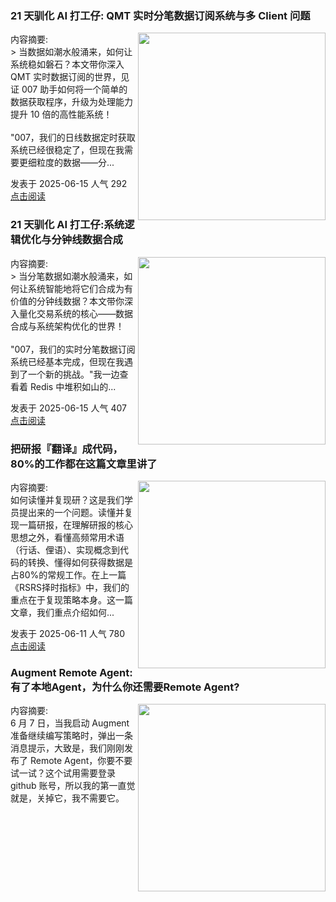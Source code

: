 
<div class="as-grid m-t-md">
<div class="card-columns">
    
<div>
<h3>21 天驯化 AI 打工仔: QMT 实时分笔数据订阅系统与多 Client 问题</h3>
<img src="https://images.jieyu.ai/images/hot/mybook/women-sweatshirt-indoor.jpg" style="width: 300px" align="right"/>
<p><span>内容摘要:<br></span>> 当数据如潮水般涌来，如何让系统稳如磐石？本文带你深入 QMT 实时数据订阅的世界，见证 007 助手如何将一个简单的数据获取程序，升级为处理能力提升 10 倍的高性能系统！<br><br>"007，我们的日线数据定时获取系统已经很稳定了，但现在我需要更细粒度的数据——分...</p>

<p><span style="margin-right:20px">发表于 2025-06-15 人气 292 </span><span><a href="/blog/posts/tools/21天驯化AI打工仔/8_QMT实时分钟线数据订阅系统/">点击阅读</a></span></p>

</div><!--end-article-->


<div>
<h3>21 天驯化 AI 打工仔:系统逻辑优化与分钟线数据合成</h3>
<img src="https://images.jieyu.ai/images/hot/mybook/book-with-course.png" style="width: 300px" align="right"/>
<p><span>内容摘要:<br></span>> 当分笔数据如潮水般涌来，如何让系统智能地将它们合成为有价值的分钟线数据？本文带你深入量化交易系统的核心——数据合成与系统架构优化的世界！<br><br>"007，我们的实时分笔数据订阅系统已经基本完成，但现在我遇到了一个新的挑战。"我一边查看着 Redis 中堆积如山的...</p>

<p><span style="margin-right:20px">发表于 2025-06-15 人气 407 </span><span><a href="/blog/posts/tools/21天驯化AI打工仔/9_系统逻辑优化与分钟线数据合成/">点击阅读</a></span></p>

</div><!--end-article-->


<div>
<h3>把研报『翻译』成代码，80%的工作都在这篇文章里讲了</h3>
<img src="https://images.jieyu.ai/images/2025/05/20250514202750.png" style="width: 300px" align="right"/>
<p><span>内容摘要:<br></span>如何读懂并复现研？这是我们学员提出来的一个问题。读懂并复现一篇研报，在理解研报的核心思想之外，看懂高频常用术语（行话、俚语）、实现概念到代码的转换、懂得如何获得数据是占80%的常规工作。在上一篇《RSRS择时指标》中，我们的重点在于复现策略本身。这一篇文章，我们重点介绍如何...</p>

<p><span style="margin-right:20px">发表于 2025-06-11 人气 780 </span><span><a href="/blog/posts/papers/研报该如何复现/">点击阅读</a></span></p>

</div><!--end-article-->


<div>
<h3>Augment Remote Agent: 有了本地Agent，为什么你还需要Remote Agent?</h3>
<img src="https://images.jieyu.ai/images/2025/05/remote-poster.png" style="width: 300px" align="right"/>
<p><span>内容摘要:<br></span>6 月 7 日，当我启动 Augment 准备继续编写策略时，弹出一条消息提示，大致是，我们刚刚发布了 Remote Agent，你要不要试一试？这个试用需要登录 github 账号，所以我的第一直觉就是，关掉它，我不需要它。<br><br><div style='widt...</p>

<p><span style="margin-right:20px">发表于 2025-06-10 人气 847 </span><span><a href="/blog/posts/tools/AI-tools/remote-agent/">点击阅读</a></span></p>

</div><!--end-article-->


<div>
<h3>RSRS 择时指标</h3>
<img src="https://images.jieyu.ai/images/2025/05/20250514202750.png" style="width: 300px" align="right"/>
<p><span>内容摘要:<br></span>RSRS 因子在 2005 年 3 月到 2017 年 3 月的上证 50 指数上，12 年总收益 **1432.36%**，年化 **24.84%**，夏普 1.42。同期指数收益仅为 290.13%。该指标的大致思想是，将每日最高价与最低价分别视为阻力位与支撑位，把给定...</p>

<p><span style="margin-right:20px">发表于 2025-06-09 人气 992 </span><span><a href="/blog/posts/papers/rsrs择时指标/">点击阅读</a></span></p>

</div><!--end-article-->


<div>
<h3>蒙特卡洛：看似很高端的技术，其实很暴力很初级</h3>
<img src="https://images.jieyu.ai/images/hot/course/factor-ml/fa-platinum.png" style="width: 300px" align="right"/>
<p><span>内容摘要:<br></span>我们常常想知道投资组合在未来的某一天，最大损失会是多少，估算方法之一就是蒙特卡洛。尽管它在计算性能上不占优势，却最让人心里踏实 -- 毕竟，**它是一种把几乎所有的路径都走了一遍，再回来告诉你一路上的风险与风景的方法**。她看起来很高端，实际上只是很暴力。今天就带你认识她。</p>

<p><span style="margin-right:20px">发表于 2025-06-05 人气 363 </span><span><a href="/blog/posts/algo/monte-carlo/">点击阅读</a></span></p>

</div><!--end-article-->


<div>
<h3>21天驯化AI打工仔 - 日线数据的定时获取（2）</h3>
<img src="https://images.jieyu.ai/images/2025/05/20250514202750.png" style="width: 300px" align="right"/>
<p><span>内容摘要:<br></span>> 数据如同血液，字段则是血型标记。本章带你深入A股数据的"涨跌停"与"ST"世界，让007助手为你揭秘如何用Tushare API完美修复那些缺失的关键字段，让量化策略在真实市场环境中游刃有余！<br><br> 前言<br>根据上一章节，我们基本实现了日线定时获取的基本架...</p>

<p><span style="margin-right:20px">发表于 2025-06-03 人气 861 </span><span><a href="/blog/posts/tools/21天驯化AI打工仔/7_日线数据的定时获取系统（字段修复）/">点击阅读</a></span></p>

</div><!--end-article-->


<div>
<h3>21天驯化AI打工仔 - 日线数据的定时获取</h3>
<img src="https://images.jieyu.ai/images/2025/05/20250514202750.png" style="width: 300px" align="right"/>
<p><span>内容摘要:<br></span>"时间就是金钱，效率就是生命"，这句话在量化交易领域体现得淋漓尽致。今天是我和007合作的第六天，我决定要解决一个困扰我已久的问题：如何实现日线数据的自动定时获取？<br><br>"007，我需要一个可靠的系统，能够在每个交易日收盘后自动从Tushare获取当天的日线数据，...</p>

<p><span style="margin-right:20px">发表于 2025-06-01 人气 537 </span><span><a href="/blog/posts/tools/21天驯化AI打工仔/6_日线数据的定时获取系统（基本架构实现）/">点击阅读</a></span></p>

</div><!--end-article-->


<div>
<h3>21天驯化AI打工仔 - SQEP与symbol编码性能测试</h3>
<img src="https://images.jieyu.ai/images/2025/05/20250514202750.png" style="width: 300px" align="right"/>
<p><span>内容摘要:<br></span>"007，我们需要讨论一个重要的性能优化问题，"我一边敲击键盘一边对我的 AI 助手说道。"什么问题？我已经准备好了，"007 回应道，它的语音合成器发出了一种几乎可以称为热情的声音。"在量化交易系统中，数据查询性能至关重要。我们需要测试一下股票代码编码方式对查询速度的影响。"</p>

<p><span style="margin-right:20px">发表于 2025-05-18 人气 134 </span><span><a href="/blog/posts/tools/21天驯化AI打工仔/5_通用的数据交换格式SQEP与symbol编码的性能测试/">点击阅读</a></span></p>

</div><!--end-article-->


<div>
<h3>21天驯化AI打工仔 - SQEP 的性能再优化</h3>
<img src="https://images.jieyu.ai/images/2025/05/20250514202750.png" style="width: 300px" align="right"/>
<p><span>内容摘要:<br></span>在量化交易的世界里，数据就像是血液，而数据传输系统则是血管。一个高效的数据传输系统可以让整个量化交易平台如虎添翼，而低效的数据传输则会成为整个系统的瓶颈。当我正为 SQEP（Standard Quotes Exchange Protocol）的性能优化绞尽脑汁时，我的 AI...</p>

<p><span style="margin-right:20px">发表于 2025-05-18 人气 771 </span><span><a href="/blog/posts/tools/21天驯化AI打工仔/5_SQEP再优化/">点击阅读</a></span></p>

</div><!--end-article-->


<div>
<h3>Augment随手记</h3>
<img src="https://images.jieyu.ai/images/hot/gallery/banner/IMG_20250510_112543.jpg" style="width: 300px" align="right"/>
<p><span>内容摘要:<br></span>Duckdb是一个年轻而迷人的数据库。它的备份可以简单到通过拷贝文件来完成 -- 但前提是，没有其它进程独占她。如果你的服务使用了duckdb，而且还在不停地读写她，你该怎么给她一个备份呢？<br><br>我们把这个问题抛给了Augment.<br><br><br>To A...</p>

<p><span style="margin-right:20px">发表于 2025-05-17 人气 250 </span><span><a href="/blog/posts/tools/augment-daily-dose/">点击阅读</a></span></p>

</div><!--end-article-->


<div>
<h3>致命的 ID -- DuckDB 中的 Returning 子句之谜</h3>
<img src="https://images.jieyu.ai/images/2025/05/20250514210946.png" style="width: 300px" align="right"/>
<p><span>内容摘要:<br></span>Duckdb是一个年轻但非常有潜力的数据库。但它也有桀骜不驯的一面：在一个普通的update语句执行时，出现了罕见的违反外键约束的问题。最终，依靠Augment这个强大的AI工具，我们找到了根本原因，并且通过坚实的实验验证了结论。<br><br>『华生，你是否曾思考过，在数...</p>

<p><span style="margin-right:20px">发表于 2025-05-14 人气 767 </span><span><a href="/blog/posts/tools/致命的ID - DuckDB中的Returning子句之谜/">点击阅读</a></span></p>

</div><!--end-article-->

</div>
</div>


